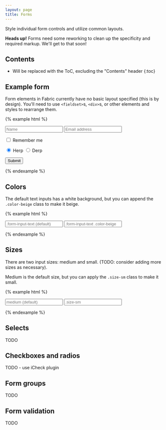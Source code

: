 ```yaml
---
layout: page
title: Forms
---
```


Style individual form controls and utilize common layouts.

<div class="flash">
  <strong>Heads up!</strong> Forms need some reworking to clean up the specificity and required markup. We'll get to that soon!
</div>

## Contents

* Will be replaced with the ToC, excluding the "Contents" header
{:toc}

## Example form

Form elements in Fabric currently have no basic layout specified (this is by design). You'll need to use `<fieldset>`s, `<div>`s, or other elements and styles to rearrange them.

{% example html %}
<form class="container-white">
  <input type="text" class="form-input-text" placeholder="Name">
  <input type="email" class="form-input-text" placeholder="Email address">

  <p>
    <label>
      <input type="checkbox"> Remember me
    </label>
  </p>

  <p>
    <label>
      <input type="radio" id="herp" name="herpderp" checked> Herp
    </label>
    <label>
      <input type="radio" id="derp" name="herpderp"> Derp
    </label>
  </p>

  <p>
    <button class="button primary-action" type="submit">Submit</button>
  </p>
</form>
{% endexample %}

## Colors

The default text inputs has a white background, but you can append the `.color-beige` class to make it beige.

{% example html %}
<form>
  <input class="form-input-text" type="text" placeholder=".form-input-text (default)">
  <input class="form-input-text color-beige" type="text" placeholder=".form-input-text .color-beige">
</form>
{% endexample %}

## Sizes

There are two input sizes: medium and small. (TODO: consider adding more sizes as necessary).

Medium is the default size, but you can apply the `.size-sm` class to make it small.

{% example html %}
<form>
  <input class="form-input-text" type="text" placeholder="medium (default)">
  <input class="form-input-text size-sm" type="text" placeholder=".size-sm">
</form>
{% endexample %}

## Selects

TODO

## Checkboxes and radios

TODO - use iCheck plugin

## Form groups

TODO

## Form validation

TODO
